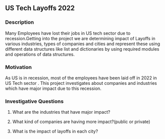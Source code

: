 ## US Tech Layoffs 2022

### Description

Many Employees have lost their jobs in US tech sector due to recession.Getting into the project we are determining impact of Layoffs in various industries, types of companies and cities and 
represent these using different data structures like list and dictionaries by using required modules and operations of data structures.

###  Motivation

As US is in recession, most of the employees have been laid off in 2022 in US Tech sector . This project investigates about companies and industries which have major impact due to this recession.

### Investigative Questions

1) What are the industries that have major impact?

2) What kind of companies are having more impact?(public or private)

3) What is the impact of layoffs in each city?

